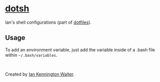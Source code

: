 # [dotsh](https://github.com/ianwalter/dotsh)
Ian's shell configurations (part of [dotfiles](https://github.com/ianwalter/dotfiles)).

## Usage
To add an environment variable, just add the variable inside of a .bash file
within `~/.bash/variables`.

&nbsp;

Created by [Ian Kennington Walter](http://iankwalter.com).
